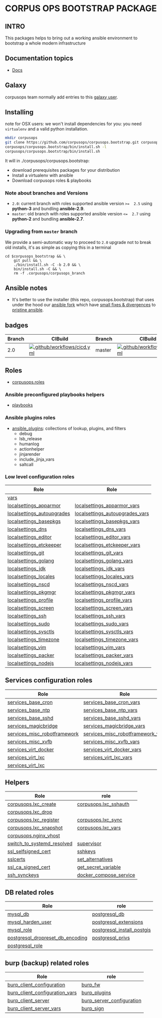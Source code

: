 # CORPUS OPS BOOTSTRAP PACKAGE

## INTRO
This packages helps to bring out a working ansible environment to bootstrap a whole modern infrastructure

## Documentation topics
- [Docs](./docs)

## Galaxy
corpusops team normally add entries to this [galaxy user](https://galaxy.ansible.com/corpusops/).

## Installing

note for OSX users: we won't install dependencies for you: you need `virtualenv` and a valid python installation.

```sh
mkdir corpusops
git clone https://github.com/corpusops/corpusops.bootstrap.git corpusops/corpusops.bootstrap
corpusops/corpusops.bootstrap/bin/install.sh -l
corpusops/corpusops.bootstrap/bin/install.sh
```

It will in ./corpusops/corpusops.bootstrap:

* download prerequisites packages for your distribution
* Install a virtualenv with ansible
* Download corpusops roles & playbooks


### Note about branches and Versions
- `2.0`: current branch with roles supported ansible version `>=  2.5` using **python-3** and bundling **ansible-2.9**.
- `master`:  old branch with roles supported ansible version `<=  2.7` using **python-2** and bundling **ansible-2.7**.

### Upgrading from ``master`` branch
We provide a semi-automatic way to proceed to ``2.0`` upgrade not to break old installs, it's as simple as copying this in a terminal

```
cd $corpusops_bootstrap && \
    git pull && \
    ./bin/install.sh -C -b 2.0 && \
    bin/install.sh -C && \
    rm -f .corpusops/corpusops_branch
```

## Ansible notes
- It's better to use the installer (this repo, corpusops.bootstrap) that uses under the hood our [ansible fork](https://github.com/corpusops/ansible)
 which have [small fixes & divergences](https://github.com/corpusops/ansible/tree/stable-2.9/divergences)
 to [pristine ansible](https://github.com/ansible/ansible).

## badges

|  Branch | CIBuild |  Branch | CIBuild |
| ------- | ----------- |  ------ | ----------- |
| 2.0 |  [![.github/workflows/cicd.yml](https://github.com/corpusops/corpusops.bootstrap/workflows/.github/workflows/cicd.yml/badge.svg?branch=2.0)](https://github.com/corpusops/corpusops.bootstrap/actions?query=workflow%3A.github%2Fworkflows%2Fcicd.yml+branch%3A2.0)  | master |  [![.github/workflows/cicd.yml](https://github.com/corpusops/corpusops.bootstrap/workflows/.github/workflows/cicd.yml/badge.svg?branch=master)](https://github.com/corpusops/corpusops.bootstrap/actions?query=workflow%3A.github%2Fworkflows%2Fcicd.yml+branch%3Amaster)  |


## Roles
- [corpusops.roles](https://github.com/corpusops/roles)

### Ansible preconfigured playbooks helpers
- [playbooks](https://github.com/corpusops/roles/tree/master/playbooks)

### Ansible plugins roles
- [ansible_plugins](https://github.com/corpusops/roles/tree/master/ansible_plugins): collections of lookup, plugins, and filters
    - debug
    - lsb_release
    - humanlog
    - actionhelper
    - jinjarender
    - include_jinja_vars
    - saltcall

### Low level configuration roles
|  Role                                       |  Role                                       |
| ------------------------------------------- | ------------------------------------------- |
| [vars](https://github.com/corpusops/roles/tree/master/vars)                                                        |                                                                                                            |
| [localsettings_apparmor](https://github.com/corpusops/roles/tree/master/localsettings_apparmor)                    | [localsettings_apparmor_vars](https://github.com/corpusops/roles/tree/master/localsettings_apparmor_vars)          |
| [localsettings_autoupgrades](https://github.com/corpusops/roles/tree/master/localsettings_autoupgrades)            | [localsettings_autoupgrades_vars](https://github.com/corpusops/roles/tree/master/localsettings_autoupgrades_vars)  |
| [localsettings_basepkgs](https://github.com/corpusops/roles/tree/master/localsettings_basepkgs)                    | [localsettings_basepkgs_vars](https://github.com/corpusops/roles/tree/master/localsettings_basepkgs_vars)          |
| [localsettings_dns](https://github.com/corpusops/roles/tree/master/localsettings_dns)                              | [localsettings_dns_vars](https://github.com/corpusops/roles/tree/master/localsettings_dns_vars)                    |
| [localsettings_editor](https://github.com/corpusops/roles/tree/master/localsettings_editor)                        | [localsettings_editor_vars](https://github.com/corpusops/roles/tree/master/localsettings_editor_vars)              |
| [localsettings_etckeeper](https://github.com/corpusops/roles/tree/master/localsettings_etckeeper)                  | [localsettings_etckeeper_vars](https://github.com/corpusops/roles/tree/master/localsettings_etckeeper_vars)        |
| [localsettings_git](https://github.com/corpusops/roles/tree/master/localsettings_git)                              | [localsettings_git_vars](https://github.com/corpusops/roles/tree/master/localsettings_git_vars)                    |
| [localsettings_golang](https://github.com/corpusops/roles/tree/master/localsettings_golang)                        | [localsettings_golang_vars](https://github.com/corpusops/roles/tree/master/localsettings_golang_vars)              |
| [localsettings_jdk](https://github.com/corpusops/roles/tree/master/localsettings_jdk)                              | [localsettings_jdk_vars](https://github.com/corpusops/roles/tree/master/localsettings_jdk_vars)                    |
| [localsettings_locales](https://github.com/corpusops/roles/tree/master/localsettings_locales)                      | [localsettings_locales_vars](https://github.com/corpusops/roles/tree/master/localsettings_locales_vars)            |
| [localsettings_nscd](https://github.com/corpusops/roles/tree/master/localsettings_nscd)                            | [localsettings_nscd_vars](https://github.com/corpusops/roles/tree/master/localsettings_nscd_vars)                  |
| [localsettings_pkgmgr      ](https://github.com/corpusops/roles/tree/master/localsettings_pkgmgr)                  | [localsettings_pkgmgr_vars ](https://github.com/corpusops/roles/tree/master/localsettings_pkgmgr_vars)             |
| [localsettings_profile     ](https://github.com/corpusops/roles/tree/master/localsettings_profile)                 | [localsettings_profile_vars](https://github.com/corpusops/roles/tree/master/localsettings_profile_vars)            |
| [localsettings_screen      ](https://github.com/corpusops/roles/tree/master/localsettings_screen)                  | [localsettings_screen_vars ](https://github.com/corpusops/roles/tree/master/localsettings_screen_vars)             |
| [localsettings_ssh         ](https://github.com/corpusops/roles/tree/master/localsettings_ssh)                     | [localsettings_ssh_vars    ](https://github.com/corpusops/roles/tree/master/localsettings_ssh_vars)                |
| [localsettings_sudo        ](https://github.com/corpusops/roles/tree/master/localsettings_sudo)                    | [localsettings_sudo_vars   ](https://github.com/corpusops/roles/tree/master/localsettings_sudo_vars)               |
| [localsettings_sysctls     ](https://github.com/corpusops/roles/tree/master/localsettings_sysctls)                 | [localsettings_sysctls_vars](https://github.com/corpusops/roles/tree/master/localsettings_sysctls_vars)            |
| [localsettings_timezone    ](https://github.com/corpusops/roles/tree/master/localsettings_timezone)                | [localsettings_timezone_vars](https://github.com/corpusops/roles/tree/master/localsettings_timezone_vars)          |
| [localsettings_vim         ](https://github.com/corpusops/roles/tree/master/localsettings_vim)                     | [localsettings_vim_vars    ](https://github.com/corpusops/roles/tree/master/localsettings_vim_vars)                |
| [localsettings_packer         ](https://github.com/corpusops/roles/tree/master/localsettings_packer)               | [localsettings_packer_vars    ](https://github.com/corpusops/roles/tree/master/localsettings_packer_vars) |
| [localsettings_nodejs         ](https://github.com/corpusops/roles/tree/master/localsettings_nodejs)               | [localsettings_nodejs_vars    ](https://github.com/corpusops/roles/tree/master/localsettings_nodejs_vars) |

## Services configuration roles
|  Role                                       |  Role                                       |
| ------------------------------------------- | ------------------------------------------- |
| [services_base_cron](https://github.com/corpusops/roles/tree/master/services_base_cron)                     | [services_base_cron_vars](https://github.com/corpusops/roles/tree/master/services_base_cron_vars)                     |
| [services_base_ntp](https://github.com/corpusops/roles/tree/master/services_base_ntp)                       | [services_base_ntp_vars](https://github.com/corpusops/roles/tree/master/services_base_ntp_vars)                       |
| [services_base_sshd](https://github.com/corpusops/roles/tree/master/services_base_sshd)                     | [services_base_sshd_vars](https://github.com/corpusops/roles/tree/master/services_base_sshd_vars)                     |
| [services_magicbridge](https://github.com/corpusops/roles/tree/master/services_magicbridge)                 | [services_magicbridge_vars](https://github.com/corpusops/roles/tree/master/services_magicbridge_vars)                 |
| [services_misc_robotframework](https://github.com/corpusops/roles/tree/master/services_misc_robotframework) | [services_misc_robotframework_vars](https://github.com/corpusops/roles/tree/master/services_misc_robotframework_vars) |
| [services_misc_xvfb](https://github.com/corpusops/roles/tree/master/services_misc_xvfb)                     | [services_misc_xvfb_vars](https://github.com/corpusops/roles/tree/master/services_misc_xvfb_vars)                     |
| [services_virt_docker](https://github.com/corpusops/roles/tree/master/services_virt_docker)                 | [services_virt_docker_vars](https://github.com/corpusops/roles/tree/master/services_virt_docker_vars)                 |
| [services_virt_lxc](https://github.com/corpusops/roles/tree/master/services_virt_lxc)                       | [services_virt_lxc_vars](https://github.com/corpusops/roles/tree/master/services_virt_lxc_vars)                       |
| [services_virt_lxc](https://github.com/corpusops/roles/tree/master/services_http_nginx)                       |  |

## Helpers
|  Role                                                                   | role         |
| ----------------------------------------------------------------------- | ------------ |
| [corpusops.lxc_create      ](https://github.com/corpusops/roles/tree/master/lxc_create)   | [corpusops.lxc_sshauth     ](https://github.com/corpusops/roles/tree/master/lxc_sshauth) |
| [corpusops.lxc_drop        ](https://github.com/corpusops/roles/tree/master/lxc_drop)     |                                                                        |
| [corpusops.lxc_register    ](https://github.com/corpusops/roles/tree/master/lxc_register) | [corpusops.lxc_sync        ](https://github.com/corpusops/roles/tree/master/lxc_sync)    |
| [corpusops.lxc_snapshot    ](https://github.com/corpusops/roles/tree/master/lxc_snapshot) | [corpusops.lxc_vars        ](https://github.com/corpusops/roles/tree/master/lxc_vars)    |
| [corpusops.nginx_vhost    ](https://github.com/corpusops/roles/tree/master/nginx_vhost) | |
| [switch_to_systemd_resolved        ](https://github.com/corpusops/roles/tree/master/switch_to_systemd_resolved)    | [supervisor        ](https://github.com/corpusops/roles/tree/master/supervisor)    |
| [ssl_selfsigned_cert        ](https://github.com/corpusops/roles/tree/master/ssl_selfsigned_cert)    |[sshkeys        ](https://github.com/corpusops/roles/tree/master/sshkeys)    |
| [sslcerts        ](https://github.com/corpusops/roles/tree/master/sslcerts)    |                      [set_alternatives        ](https://github.com/corpusops/roles/tree/master/set_alternatives)    |
| [ssl_ca_signed_cert        ](https://github.com/corpusops/roles/tree/master/ssl_ca_signed_cert)    |  [get_secret_variable        ](https://github.com/corpusops/roles/tree/master/get_secret_variable)    |
| [ssh_synckeys        ](https://github.com/corpusops/roles/tree/master/ssh_synckeys)    |              [docker_compose_service        ](https://github.com/corpusops/roles/tree/master/docker_compose_service)    |

## DB related roles
|  Role                                                                   | role         |
| ----------------------------------------------------------------------- | ------------ |
| [mysql_db        ](https://github.com/corpusops/roles/tree/master/mysql_db)    |                                                  [postgresql_db        ](https://github.com/corpusops/roles/tree/master/postgresql_db)    |
| [mysql_harden_user        ](https://github.com/corpusops/roles/tree/master/mysql_harden_user)    |                                [postgresql_extensions        ](https://github.com/corpusops/roles/tree/master/postgresql_extensions)    |
| [mysql_role        ](https://github.com/corpusops/roles/tree/master/mysql_role)    |                                              [postgresql_install_postgis        ](https://github.com/corpusops/roles/tree/master/postgresql_install_postgis)    |
| [postgresql_dropreset_db_encoding        ](https://github.com/corpusops/roles/tree/master/postgresql_dropreset_db_encoding)    |  [postgresql_privs        ](https://github.com/corpusops/roles/tree/master/postgresql_privs)    |
| [postgresql_role        ](https://github.com/corpusops/roles/tree/master/postgresql_role)    | |

## burp (backup) related roles
|  Role                                                                   | role         |
| ----------------------------------------------------------------------- | ------------ |
| [burp_client_configuration        ](https://github.com/corpusops/roles/tree/master/burp_client_configuration)    |              [burp_fw        ](https://github.com/corpusops/roles/tree/master/burp_fw)    |
| [burp_client_configuration_vars        ](https://github.com/corpusops/roles/tree/master/burp_client_configuration_vars)    |    [burp_plugins        ](https://github.com/corpusops/roles/tree/master/burp_plugins)    |
| [burp_client_server        ](https://github.com/corpusops/roles/tree/master/burp_client_server)    |                            [burp_server_configuration        ](https://github.com/corpusops/roles/tree/master/burp_server_configuration)    |
| [burp_client_server_vars        ](https://github.com/corpusops/roles/tree/master/burp_client_server_vars)    |                  [burp_sign        ](https://github.com/corpusops/roles/tree/master/burp_sign)    |



